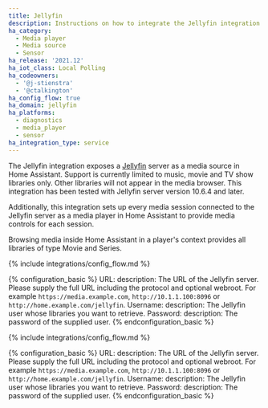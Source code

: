 ```yaml
---
title: Jellyfin
description: Instructions on how to integrate the Jellyfin integration into Home Assistant.
ha_category:
  - Media player
  - Media source
  - Sensor
ha_release: '2021.12'
ha_iot_class: Local Polling
ha_codeowners:
  - '@j-stienstra'
  - '@ctalkington'
ha_config_flow: true
ha_domain: jellyfin
ha_platforms:
  - diagnostics
  - media_player
  - sensor
ha_integration_type: service
---
```


The Jellyfin integration exposes a [Jellyfin](https://jellyfin.org/) server as a media source in Home Assistant.
Support is currently limited to music, movie and TV show libraries only. Other libraries will not appear in the media browser. This integration has been tested with Jellyfin server version 10.6.4 and later.

Additionally, this integration sets up every media session connected to the Jellyfin
server as a media player in Home Assistant to provide media controls for each session.

Browsing media inside Home Assistant in a player's context provides all libraries
of type Movie and Series.

{% include integrations/config_flow.md %}

{% configuration_basic %}
URL:
  description: The URL of the Jellyfin server. Please supply the full URL including the protocol and optional webroot. For example `https://media.example.com`, `http://10.1.1.100:8096` or `http://home.example.com/jellyfin`.
Username:
  description: The Jellyfin user whose libraries you want to retrieve.
Password:
  description: The password of the supplied user.
{% endconfiguration_basic %}

{% include integrations/config_flow.md %}

{% configuration_basic %}
URL:
  description: The URL of the Jellyfin server. Please supply the full URL including the protocol and optional webroot. For example `https://media.example.com`, `http://10.1.1.100:8096` or `http://home.example.com/jellyfin`.
Username:
  description: The Jellyfin user whose libraries you want to retrieve.
Password:
  description: The password of the supplied user.
{% endconfiguration_basic %}
